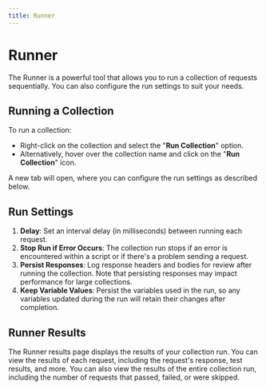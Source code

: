 ```yaml
---
title: Runner
---
```


# Runner

The Runner is a powerful tool that allows you to run a collection of requests sequentially. You can also configure the run settings to suit your needs.

## Running a Collection

To run a collection:

- Right-click on the collection and select the "**Run Collection**" option.
- Alternatively, hover over the collection name and click on the "**Run Collection**" icon.

A new tab will open, where you can configure the run settings as described below.

## Run Settings

1. **Delay**: Set an interval delay (in milliseconds) between running each request.
2. **Stop Run if Error Occurs**: The collection run stops if an error is encountered within a script or if there's a problem sending a request.
3. **Persist Responses**: Log response headers and bodies for review after running the collection. Note that persisting responses may impact performance for large collections.
4. **Keep Variable Values**: Persist the variables used in the run, so any variables updated during the run will retain their changes after completion.

## Runner Results

The Runner results page displays the results of your collection run. You can view the results of each request, including the request's response, test results, and more. You can also view the results of the entire collection run, including the number of requests that passed, failed, or were skipped.
